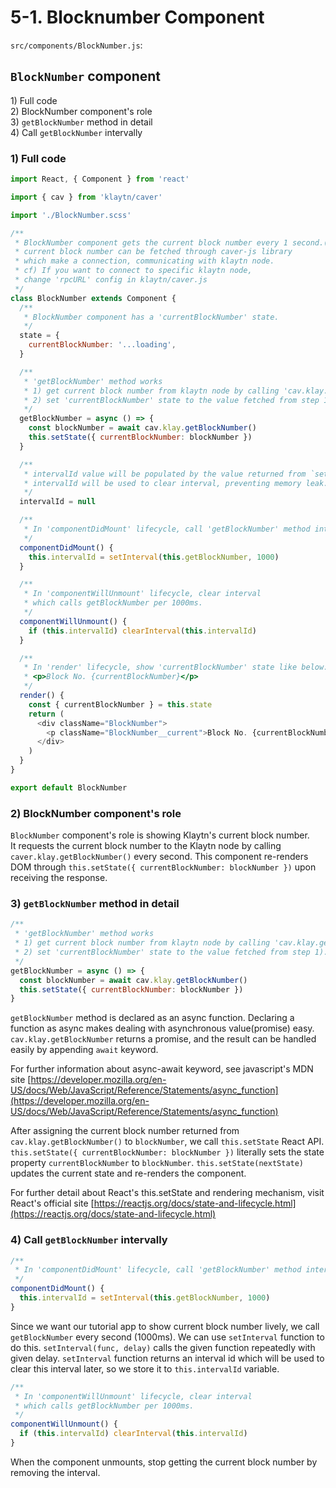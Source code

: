 # 5-1. Blocknumber Component <a id="5-1-blocknumber-component"></a>

`src/components/BlockNumber.js`:

## `BlockNumber` component <a id="blocknumber-component"></a>

1\) Full code\
2\) BlockNumber component's role\
3\) `getBlockNumber` method in detail\
4\) Call `getBlockNumber` intervally

### 1) Full code <a id="1-full-code"></a>

```javascript
import React, { Component } from 'react'

import { cav } from 'klaytn/caver'

import './BlockNumber.scss'

/**
 * BlockNumber component gets the current block number every 1 second.(1000ms)
 * current block number can be fetched through caver-js library
 * which make a connection, communicating with klaytn node.
 * cf) If you want to connect to specific klaytn node,
 * change 'rpcURL' config in klaytn/caver.js
 */
class BlockNumber extends Component {
  /**
   * BlockNumber component has a 'currentBlockNumber' state.
   */
  state = {
    currentBlockNumber: '...loading',
  }

  /**
   * 'getBlockNumber' method works
   * 1) get current block number from klaytn node by calling 'cav.klay.getBlockNumber()'
   * 2) set 'currentBlockNumber' state to the value fetched from step 1).
   */
  getBlockNumber = async () => {
    const blockNumber = await cav.klay.getBlockNumber()
    this.setState({ currentBlockNumber: blockNumber })
  }

  /**
   * intervalId value will be populated by the value returned from `setInterval`.
   * intervalId will be used to clear interval, preventing memory leak.
   */
  intervalId = null

  /**
   * In 'componentDidMount' lifecycle, call 'getBlockNumber' method intervally.
   */
  componentDidMount() {
    this.intervalId = setInterval(this.getBlockNumber, 1000)
  }

  /**
   * In 'componentWillUnmount' lifecycle, clear interval
   * which calls getBlockNumber per 1000ms.
   */
  componentWillUnmount() {
    if (this.intervalId) clearInterval(this.intervalId)
  }

  /**
   * In 'render' lifecycle, show 'currentBlockNumber' state like below:
   * <p>Block No. {currentBlockNumber}</p>
   */
  render() {
    const { currentBlockNumber } = this.state
    return (
      <div className="BlockNumber">
        <p className="BlockNumber__current">Block No. {currentBlockNumber}</p>
      </div>
    )
  }
}

export default BlockNumber
```

### 2) BlockNumber component's role <a id="2-blocknumber-component-s-role"></a>

`BlockNumber` component's role is showing Klaytn's current block number.\
It requests the current block number to the Klaytn node by calling `caver.klay.getBlockNumber()` every second. This component re-renders DOM through `this.setState({ currentBlockNumber: blockNumber })` upon receiving the response.

### 3) `getBlockNumber` method in detail <a id="3-getblocknumber-method-in-detail"></a>

```javascript
/**
 * 'getBlockNumber' method works
 * 1) get current block number from klaytn node by calling 'cav.klay.getBlockNumber()'
 * 2) set 'currentBlockNumber' state to the value fetched from step 1).
 */
getBlockNumber = async () => {
  const blockNumber = await cav.klay.getBlockNumber()
  this.setState({ currentBlockNumber: blockNumber })
}
```

`getBlockNumber` method is declared as an async function. Declaring a function as async makes dealing with asynchronous value(promise) easy. `cav.klay.getBlockNumber` returns a promise, and the result can be handled easily by appending `await` keyword.

For further information about async-await keyword, see javascript's MDN site [https://developer.mozilla.org/en-US/docs/Web/JavaScript/Reference/Statements/async_function](https://developer.mozilla.org/en-US/docs/Web/JavaScript/Reference/Statements/async_function)

After assigning the current block number returned from `cav.klay.getBlockNumber()` to `blockNumber`, we call `this.setState` React API. `this.setState({ currentBlockNumber: blockNumber })` literally sets the state property `currentBlockNumber` to `blockNumber`. `this.setState(nextState)` updates the current state and re-renders the component.

For further detail about React's this.setState and rendering mechanism, visit React's official site [https://reactjs.org/docs/state-and-lifecycle.html](https://reactjs.org/docs/state-and-lifecycle.html)

### 4) Call `getBlockNumber` intervally <a id="4-call-getblocknumber-intervally"></a>

```javascript
/**
 * In 'componentDidMount' lifecycle, call 'getBlockNumber' method intervally.
 */
componentDidMount() {
  this.intervalId = setInterval(this.getBlockNumber, 1000)
}
```

Since we want our tutorial app to show current block number lively, we call `getBlockNumber` every second (1000ms). We can use `setInterval` function to do this. `setInterval(func, delay)` calls the given function repeatedly with given delay. `setInterval` function returns an interval id which will be used to clear this interval later, so we store it to `this.intervalId` variable.

```javascript
/**
 * In 'componentWillUnmount' lifecycle, clear interval
 * which calls getBlockNumber per 1000ms.
 */
componentWillUnmount() {
  if (this.intervalId) clearInterval(this.intervalId)
}
```

When the component unmounts, stop getting the current block number by removing the interval.
